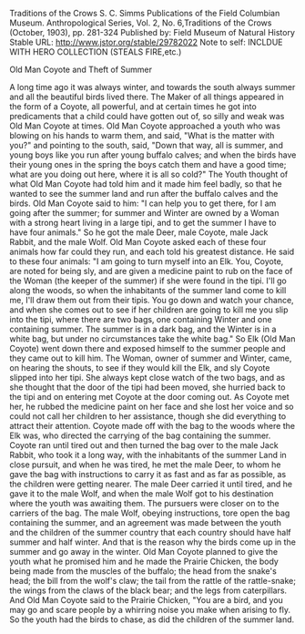 

Traditions of the Crows
S. C. Simms 
Publications of the Field Columbian Museum. Anthropological Series, Vol. 2, No. 6,Traditions of the Crows (October, 1903), pp. 281-324 Published by: Field Museum of Natural History Stable URL: http://www.jstor.org/stable/29782022 
Note to self: INCLDUE WITH HERO COLLECTION (STEALS FIRE,etc.)

Old Man Coyote and Theft of Summer


A long time ago it was always winter, and towards the south always summer and all the beautiful birds lived there. The Maker of all things appeared in the form of a Coyote, all powerful, and at certain times he got into predicaments that a child could have gotten out of, so silly and weak was Old Man Coyote at times. Old Man Coyote approached a youth who was blowing on his hands to warm them, and said, "What is the matter with you?" and pointing to the south, said, "Down that way, all is summer, and young boys like you run after young buffalo calves; and when the birds have their young ones in the spring the boys catch them and have a good time; what are you doing out here, where it is all so cold?"  The Youth thought of what Old Man Coyote had told him and it made him feel badly, so that he wanted to see the summer land and run after the buffalo calves and the birds. Old Man Coyote said to him: "I can help you to get there, for I am going after the summer; for summer and Winter are owned by a Woman with a strong heart living in a large tipi, and to get the summer I have to have four animals." So he got the male Deer, male Coyote, male Jack Rabbit, and the male Wolf. Old Man Coyote asked each of these four animals how far could they run, and each told his greatest distance. He said to these four animals:
"I am going to turn myself into an Elk. You, Coyote, are noted for being sly, and are given a medicine paint to rub on the face of the Woman (the keeper of the summer) if she were found in the tipi. I'll go along the woods, so when the inhabitants of the summer land come to kill me, I'll draw them out from their tipis. You go down and watch your chance, and when she comes out to see if her children are going to kill me you slip into the tipi, where there are two bags, one containing Winter and one containing summer. The summer is in a dark bag, and the Winter is in a white bag, but under no circumstances take the white bag." So Elk (Old Man Coyote) went down there and exposed himself to the summer people and they came out to kill him. The Woman, owner of summer and Winter, came, on hearing the shouts, to see if they would kill the Elk, and sly Coyote slipped into her tipi. She always kept close watch of the two bags, and as she thought that the door of the tipi had been moved, she hurried back to the tipi and on entering met Coyote at the door coming out. As Coyote met her, he rubbed the medicine paint on her face and she lost her voice and so could not call her children to her assistance, though she did everything to attract their attention.
Coyote made off with the bag to the woods where the Elk was, who directed the carrying of the bag containing the summer. Coyote ran until tired out and then turned the bag over to the male Jack Rabbit, who took it a long way, with the inhabitants of the summer Land in close pursuit, and when he was tired, he met the male Deer, to whom he gave the bag with instructions to carry it as fast and as far as possible, as the children were getting nearer. The male Deer carried it until tired, and he gave it to the male Wolf, and when the male Wolf got to his destination where the youth was awaiting them. The pursuers were closer on to the carriers of the bag. The male Wolf, obeying instructions, tore open the bag containing the summer, and an agreement was made between the youth and the children of the summer country that each country should have half summer and half winter. And that is the reason why the birds come up in the summer and go away in the winter. Old Man Coyote planned to give the youth what he promised him and he made the Prairie Chicken, the body being made from the muscles of the buffalo; the head from the snake's head; the bill from the wolf's claw; the tail from the rattle of the rattle-snake; the wings from the claws of the black bear; and the legs from caterpillars. And Old Man Coyote said to the Prairie Chicken, "You are a bird, and you may go and scare people by a whirring noise you make when arising to fly. So the youth had the birds to chase, as did the children of the summer land. 
